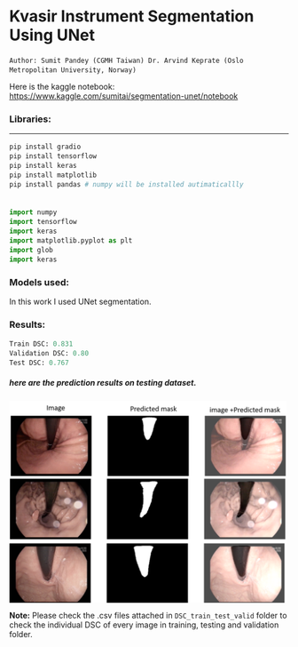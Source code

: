 
# Kvasir Instrument Segmentation Using UNet
`Author: Sumit Pandey (CGMH Taiwan) Dr. Arvind Keprate (Oslo Metropolitan University, Norway)`

Here is the kaggle notebook: https://www.kaggle.com/sumitai/segmentation-unet/notebook
### Libraries:
-----------------------------------------------------------------
``` python 
pip install gradio
pip install tensorflow 
pip install keras 
pip install matplotlib 
pip install pandas # numpy will be installed autimaticallly 


import numpy 
import tensorflow 
import keras
import matplotlib.pyplot as plt
import glob 
import keras 

```

### Models used: 
In this work I used UNet segmentation. 

### Results:
``` python
Train DSC: 0.831
Validation DSC: 0.80
Test DSC: 0.767
```
##### here are the prediction results on testing dataset. 

<img align="center" src="result.png" width="500" />

**Note:** Please check the .csv files attached in `DSC_train_test_valid` folder to check the individual DSC of every image in training, testing and validation folder.  
